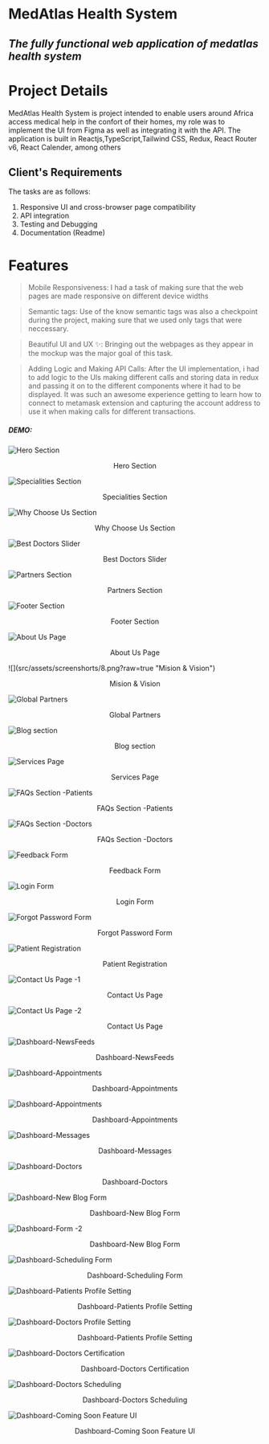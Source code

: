 # MedAtlas Health System

## _The fully functional web application of medatlas health system_

# Project Details

MedAtlas Health System is project intended to enable users around Africa access medical help in the confort of their homes, my role was to implement the UI from Figma as well as integrating it with the API.
The application is built in Reactjs,TypeScript,Tailwind CSS, Redux, React Router v6, React Calender, among others

## Client's Requirements

The tasks are as follows:

1. Responsive UI and cross-browser page compatibility
2. API integration
3. Testing and Debugging
4. Documentation (Readme)

# Features

> Mobile Responsiveness:
> I had a task of making sure that the web pages are made responsive on different device widths

> Semantic tags:
> Use of the know semantic tags was also a checkpoint during the project, making sure that we used only tags that were neccessary.

> Beautiful UI and UX ✨:
> Bringing out the webpages as they appear in the mockup was the major goal of this task.

> Adding Logic and Making API Calls:
> After the UI implementation, i had to add logic to the UIs making different calls and storing data in redux and passing it on to the different components where it had to be displayed. It was such an awesome experience getting to learn how to connect to metamask extension and capturing the account address to use it when making calls for different transactions.

##### DEMO:

![](src/assets/screenshorts/1.png?raw=true "Hero Section")

<p align="center">
  Hero Section
</p>

![](src/assets/screenshorts/2.png?raw=true "Specialities Section")

<p align="center" >
  Specialities Section
</p>

![](src/assets/screenshorts/3.png?raw=true "Why Choose Us Section")

<p align="center" >
  Why Choose Us Section
</p>

![](src/assets/screenshorts/4.png?raw=true "Best Doctors Slider")

<p align="center" >
  Best Doctors Slider
</p>

![](src/assets/screenshorts/5.png?raw=true "Partners Section")

<p align="center" >
  Partners Section
</p>

![](src/assets/screenshorts/6.png?raw=true "Footer Section")

<p align="center" >
  Footer Section
</p>

![](src/assets/screenshorts/7.png?raw=true "About Us Page")

<p align="center" >
  About Us Page
</p>
![](src/assets/screenshorts/8.png?raw=true "Mision & Vision")
<p align="center" >
  Mision & Vision
</p>

![](src/assets/screenshorts/9.png?raw=true "Global Partners")

<p align="center" >
  Global Partners
</p>

![](src/assets/screenshorts/10.png?raw=true "Blog section")

<p align="center" >
  Blog section
</p>

![](src/assets/screenshorts/11.png?raw=true "Services Page")

<p align="center" >
  Services Page
</p>

![](src/assets/screenshorts/12.png?raw=true "FAQs Section -Patients")

<p align="center" >
  FAQs Section -Patients
</p>

![](src/assets/screenshorts/13.png?raw=true "FAQs Section -Doctors")

<p align="center" >
  FAQs Section -Doctors
</p>

![](src/assets/screenshorts/14.png?raw=true "Feedback Form")

<p align="center" >
  Feedback Form
</p>

![](src/assets/screenshorts/16.png?raw=true "Login Form")

<p align="center" >
  Login Form
</p>

![](src/assets/screenshorts/15.png?raw=true "Forgot Password Form")

<p align="center" >
  Forgot Password Form
</p>

![](src/assets/screenshorts/17.png?raw=true "Patient Registration")

<p align="center" >
  Patient Registration
</p>

![](src/assets/screenshorts/19.png?raw=true "Contact Us Page -1")

<p align="center" >
  Contact Us Page
</p>

![](src/assets/screenshorts/20.png?raw=true "Contact Us Page -2")

<p align="center" >
  Contact Us Page
</p>

![](src/assets/screenshorts/21.png?raw=true "Dashboard-NewsFeeds")

<p align="center" >
  Dashboard-NewsFeeds
</p>

![](src/assets/screenshorts/22.png?raw=true "Dashboard-Appointments")

<p align="center" >
 Dashboard-Appointments
</p>

![](src/assets/screenshorts/23.png?raw=true "Dashboard-Appointments")

<p align="center" >
  Dashboard-Appointments
</p>

![](src/assets/screenshorts/25.png?raw=true "Dashboard-Messages")

<p align="center" >
  Dashboard-Messages
</p>

![](src/assets/screenshorts/26.png?raw=true "Dashboard-Doctors")

<p align="center" >
  Dashboard-Doctors
</p>

![](src/assets/screenshorts/27.png?raw=true "Dashboard-New Blog Form")

<p align="center" >
  Dashboard-New Blog Form
</p>

![](src/assets/screenshorts/28.png?raw=true "Dashboard-Form -2")

<p align="center" >
  Dashboard-New Blog Form
</p>

![](src/assets/screenshorts/29.png?raw=true "Dashboard-Scheduling Form")

<p align="center" >
  Dashboard-Scheduling Form
</p>

![](src/assets/screenshorts/30.png?raw=true "Dashboard-Patients Profile Setting")

<p align="center" >
  Dashboard-Patients Profile Setting
</p>

![](src/assets/screenshorts/31.png?raw=true "Dashboard-Doctors Profile Setting")

<p align="center" >
  Dashboard-Patients Profile Setting
</p>

![](src/assets/screenshorts/32.png?raw=true "Dashboard-Doctors Certification")

<p align="center" >
  Dashboard-Doctors Certification
</p>

![](src/assets/screenshorts/33.png?raw=true "Dashboard-Doctors Scheduling")

<p align="center" >
 Dashboard-Doctors Scheduling
</p>

![](src/assets/screenshorts/34.png?raw=true "Dashboard-Coming Soon Feature UI")

<p align="center" >
  Dashboard-Coming Soon Feature UI
</p>
